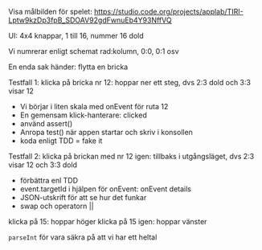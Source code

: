 Visa målbilden för spelet: https://studio.code.org/projects/applab/TIRI-Lptw9kzDp3fpB_SDOAV92gdFwnuEb4Y93NffVQ

UI: 4x4 knappar, 1 till 16, nummer 16 dold

Vi numrerar enligt schemat rad:kolumn, 0:0, 0:1 osv

En enda sak händer: flytta en bricka

Testfall 1: klicka på bricka nr 12: hoppar ner ett steg, dvs 2:3 dold och 3:3 visar 12
*	Vi börjar i liten skala med onEvent för ruta 12
*	En gemensam klick-hanterare: clicked
*	använd assert()
*	Anropa test() när appen startar och skriv i konsollen
*	koda enligt TDD = fake it


Testfall 2: klicka på brickan med nr 12 igen: tillbaks i utgångsläget, dvs 2:3 visar 12 och 3:3 dold
*	förbättra enl TDD
*	event.targetId i hjälpen för onEvent: onEvent details
*	JSON-utskrift för att se hur det funkar
*	swap och operatorn ||

klicka på 15: hoppar höger
klicka på 15 igen: hoppar vänster

`parseInt` för vara säkra på att vi har ett heltal
